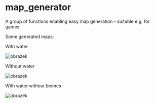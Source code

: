 # map_generator
A group of functions enabling easy map generation - suitable e.g. for games

Some generated maps:

With water

![obrazek](https://user-images.githubusercontent.com/29150831/128617348-d5571524-e406-4d38-9f78-0133f2ee8963.png)

Without water

![obrazek](https://user-images.githubusercontent.com/29150831/128617355-f6dfa4f0-bee7-43fc-87c9-65324fafa8ae.png)

With water without biomes

![obrazek](https://user-images.githubusercontent.com/29150831/128617594-82967e43-150b-4dbb-ae75-7a97b8286d4d.png)
